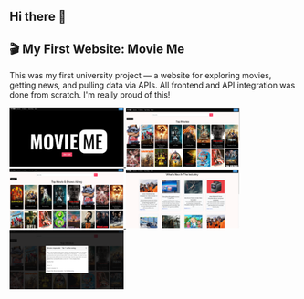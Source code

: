 ## Hi there 👋

<h2>🎬 My First Website: Movie Me</h2>

<p>This was my first university project — a website for exploring movies, getting news, and pulling data via APIs. All frontend and API integration was done from scratch. I'm really proud of this!</p>

<!-- Trigger image to open full view -->
<a href="screenshots/movie1.png" target="_blank">
  <img src="screenshots/movie1.png" width="200" />
</a>
<a href="screenshots/movie2.png" target="_blank">
  <img src="screenshots/movie2.png" width="200" />
</a>
<a href="screenshots/movie3.png" target="_blank">
  <img src="screenshots/movie3.png" width="200" />
</a>
<a href="screenshots/movie4.png" target="_blank">
  <img src="screenshots/movie4.png" width="200" />
</a>
<a href="screenshots/movie5.png" target="_blank">
  <img src="screenshots/movie5.png" width="200" />
</a>

